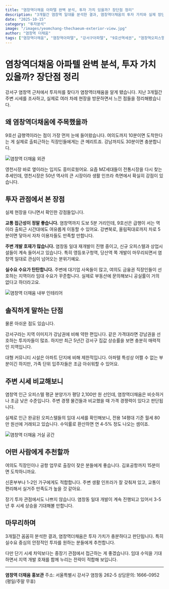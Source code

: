 ```yaml
---
title: "염창역더채움 아파텔 완벽 분석, 투자 가치 있을까? 장단점 정리"
description: "3개월간 염창역 일대를 분석한 결과, 염창역더채움의 투자 가치와 실제 장단점을 솔직하게 공유합니다."
date: "2025-10-15"
category: "투자분석"
image: "/images/yeomchang-thechaeum-exterior-view.jpg"
author: "염창역 더채움"
tags: ["염창역더채움", "염창역아파텔", "강서구아파텔", "9호선역세권", "염창역오피스텔", "강서구투자", "아파텔분양", "염창역부동산", "역세권투자", "서울아파텔"]
---
```


# 염창역더채움 아파텔 완벽 분석, 투자 가치 있을까? 장단점 정리

강서구 염창역 근처에서 투자처를 찾다가 염창역더채움을 알게 됐습니다. 지난 3개월간 주변 시세를 조사하고, 실제로 여러 차례 현장을 방문하면서 느낀 점들을 정리해봤습니다.

## 왜 염창역더채움에 주목했을까

9호선 급행역이라는 점이 가장 먼저 눈에 들어왔습니다. 여의도까지 10분이면 도착한다는 게 실제로 출퇴근하는 직장인들에게는 큰 메리트죠. 강남까지도 30분이면 충분합니다.

![염창역 더채움 외관](/images/yeomchang-thechaeum-exterior-view.jpg)

영천시장 바로 옆이라는 입지도 흥미로웠어요. 요즘 MZ세대들이 전통시장을 다시 찾는 추세인데, 영천시장은 50년 역사의 큰 시장이라 생활 인프라 측면에서 확실히 강점이 있습니다.

## 투자 관점에서 본 장점

실제 현장을 다니면서 확인한 강점들입니다.

**교통 접근성이 정말 좋습니다.** 염창역까지 도보 5분 거리인데, 9호선은 급행이 서는 역이라 출퇴근 시간대에도 여유롭게 이동할 수 있어요. 강변북로, 올림픽대로까지 차로 5분이면 닿아서 자차 이용자들도 만족할 만합니다.

**주변 개발 호재가 많습니다.** 염창동 일대 재개발이 진행 중이고, 신규 오피스텔과 상업시설들이 계속 들어서고 있습니다. 특히 영등포구청역, 당산역 쪽 개발이 마무리되면서 염창역 일대로 관심이 넘어오는 분위기예요.

**실수요 수요가 탄탄합니다.** 주변에 대기업 사옥들이 많고, 여의도 금융권 직장인들이 선호하는 지역이라 임대 수요가 꾸준합니다. 실제로 부동산에 문의해보니 공실률이 거의 없다고 하더라고요.

![염창역 더채움 내부 인테리어](/images/yeomchang-thechaeum-unit-interior-01.jpg)

## 솔직하게 말하는 단점

물론 아쉬운 점도 있습니다.

강서구라는 지역 이미지가 강남권에 비해 약한 편입니다. 같은 가격대라면 강남권을 선호하는 투자자들이 많죠. 하지만 최근 5년간 강서구 집값 상승률을 보면 충분히 매력적인 지역입니다.

대형 커뮤니티 시설은 아파트 단지에 비해 제한적입니다. 아파텔 특성상 어쩔 수 없는 부분이긴 하지만, 가족 단위 입주자들은 조금 아쉬워할 수 있어요.

## 주변 시세 비교해보니

염창역 인근 오피스텔 평균 분양가가 평당 2,100만 원 선인데, 염창역더채움은 비슷하거나 조금 낮은 수준입니다. 주변 경쟁 물건들과 비교했을 때 가격 경쟁력이 있다고 판단됩니다.

실제로 인근 완공된 오피스텔들의 임대 시세를 확인해보니, 전용 14평대 기준 월세 80만 원선에 거래되고 있습니다. 수익률로 환산하면 연 4-5% 정도 나오는 셈이죠.

![염창역 더채움 거실 공간](/images/yeomchang-thechaeum-unit-interior-03.jpg)

## 어떤 사람에게 추천할까

여의도 직장인이나 공항 업무로 출장이 잦은 분들에게 좋습니다. 김포공항까지 15분이면 도착하니까요.

신혼부부나 1-2인 가구에게도 적합합니다. 주변 생활 인프라가 잘 갖춰져 있고, 교통이 편리해서 실거주 만족도가 높을 것 같아요.

장기 투자 관점에서도 나쁘지 않습니다. 염창동 일대 개발이 계속 진행되고 있어서 3-5년 후 시세 상승을 기대해볼 만합니다.

## 마무리하며

3개월간 꼼꼼히 분석한 결과, 염창역더채움은 투자 가치가 충분하다고 판단됩니다. 특히 실수요 중심의 안정적인 투자를 원하는 분들에게 추천합니다.

다만 단기 시세 차익보다는 중장기 관점에서 접근하는 게 좋겠습니다. 임대 수익을 기대하면서 지역 개발 호재를 함께 누리는 전략이 적합해 보입니다.

---

**염창역 더채움 홍보관**
주소: 서울특별시 강서구 염창동 262-5
상담문의: 1666-0952 (평일/주말 무휴)
